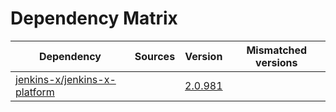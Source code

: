 # Dependency Matrix

Dependency | Sources | Version | Mismatched versions
---------- | ------- | ------- | -------------------
[jenkins-x/jenkins-x-platform](https://github.com/jenkins-x/jenkins-x-platform.git) |  | [2.0.981](https://github.com/jenkins-x/jenkins-x-platform/releases/tag/v2.0.981) | 
